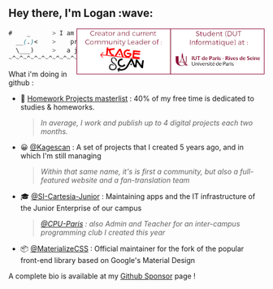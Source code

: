 <h2 align="left">Hey there, I'm Logan :wave:</h2>

<img align="right" width="370" alt="Logan TANN - Creator & Community Leader of Kagescan.fr, Student at the IUT of Paris University" src="gh_md_1.png"/>


```css
#    _      > I am a french CS student who loves <
  __(.)<    >    programming and Kagerou Daze,   <
  \___)     >   a japanese mixed-media series !  <
~^~^~^~^~^~^~^~^~^~^~^~^~^~^~^~^~^~^~^~^~^~^~^~^~^
```

What i'm doing in github :

- 📜 [Homework Projects masterlist](homeworks.md) : 40% of my free time is dedicated to studies & homeworks.  
    > *In average, I work and publish up to 4 digital projects each two months.*
- 😀 [@Kagescan](https://github.com/Kagescan) : A set of projects that I created 5 years ago, and in which I'm still managing  
    > *Within that same name, it's is first a community, but also a full-featured website and a fan-translation team*
- 🎓 [@SI-Cartesia-Junior](https://github.com/SI-Cartesia-Junior) : Maintaining apps and the IT infrastructure of the Junior Enterprise of our campus
    > *[@CPU-Paris](https://github.com/CPU-Paris/) : also Admin and Teacher for an inter-campus programming club I created this year*
- 📦 [@MaterializeCSS](https://github.com/materializecss) : Official maintainer for the fork of the popular front-end library based on Google's Material Design
      
A complete bio is available at my [Github Sponsor](https://github.com/sponsors/LoganTann) page !
